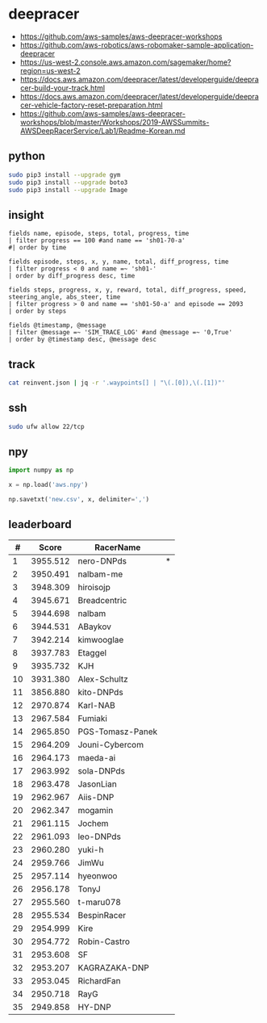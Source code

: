 # deepracer

* <https://github.com/aws-samples/aws-deepracer-workshops>
* <https://github.com/aws-robotics/aws-robomaker-sample-application-deepracer>
* <https://us-west-2.console.aws.amazon.com/sagemaker/home?region=us-west-2>
* <https://docs.aws.amazon.com/deepracer/latest/developerguide/deepracer-build-your-track.html>
* <https://docs.aws.amazon.com/deepracer/latest/developerguide/deepracer-vehicle-factory-reset-preparation.html>
* <https://github.com/aws-samples/aws-deepracer-workshops/blob/master/Workshops/2019-AWSSummits-AWSDeepRacerService/Lab1/Readme-Korean.md>

## python

```bash
sudo pip3 install --upgrade gym
sudo pip3 install --upgrade boto3
sudo pip3 install --upgrade Image
```

## insight

```
fields name, episode, steps, total, progress, time
| filter progress == 100 #and name == 'sh01-70-a'
#| order by time

fields episode, steps, x, y, name, total, diff_progress, time
| filter progress < 0 and name =~ 'sh01-'
| order by diff_progress desc, time

fields steps, progress, x, y, reward, total, diff_progress, speed, steering_angle, abs_steer, time
| filter progress > 0 and name == 'sh01-50-a' and episode == 2093
| order by steps

fields @timestamp, @message
| filter @message =~ 'SIM_TRACE_LOG' #and @message =~ '0,True'
| order by @timestamp desc, @message desc
```

## track

```bash
cat reinvent.json | jq -r '.waypoints[] | "\(.[0]),\(.[1])"'
```

## ssh

```bash
sudo ufw allow 22/tcp
```

## npy

```python
import numpy as np

x = np.load('aws.npy')

np.savetxt('new.csv', x, delimiter=',')
```

## leaderboard

<!-- leaderboard -->
| # | Score | RacerName |   |
| - | ----- | --------- | - |
| 1 | 3955.512 | nero-DNPds | * |
| 2 | 3950.491 | nalbam-me | |
| 3 | 3948.309 | hiroisojp | |
| 4 | 3945.671 | Breadcentric | |
| 5 | 3944.698 | nalbam | |
| 6 | 3944.531 | ABaykov | |
| 7 | 3942.214 | kimwooglae | |
| 8 | 3937.783 | Etaggel | |
| 9 | 3935.732 | KJH | |
| 10 | 3931.380 | Alex-Schultz | |
| 11 | 3856.880 | kito-DNPds | |
| 12 | 2970.874 | Karl-NAB | |
| 13 | 2967.584 | Fumiaki | |
| 14 | 2965.850 | PGS-Tomasz-Panek | |
| 15 | 2964.209 | Jouni-Cybercom | |
| 16 | 2964.173 | maeda-ai | |
| 17 | 2963.992 | sola-DNPds | |
| 18 | 2963.478 | JasonLian | |
| 19 | 2962.967 | Aiis-DNP | |
| 20 | 2962.347 | mogamin | |
| 21 | 2961.115 | Jochem | |
| 22 | 2961.093 | leo-DNPds | |
| 23 | 2960.280 | yuki-h | |
| 24 | 2959.766 | JimWu | |
| 25 | 2957.114 | hyeonwoo | |
| 26 | 2956.178 | TonyJ | |
| 27 | 2955.560 | t-maru078 | |
| 28 | 2955.534 | BespinRacer | |
| 29 | 2954.999 | Kire | |
| 30 | 2954.772 | Robin-Castro | |
| 31 | 2953.608 | SF | |
| 32 | 2953.207 | KAGRAZAKA-DNP | |
| 33 | 2953.045 | RichardFan | |
| 34 | 2950.718 | RayG | |
| 35 | 2949.858 | HY-DNP | |
